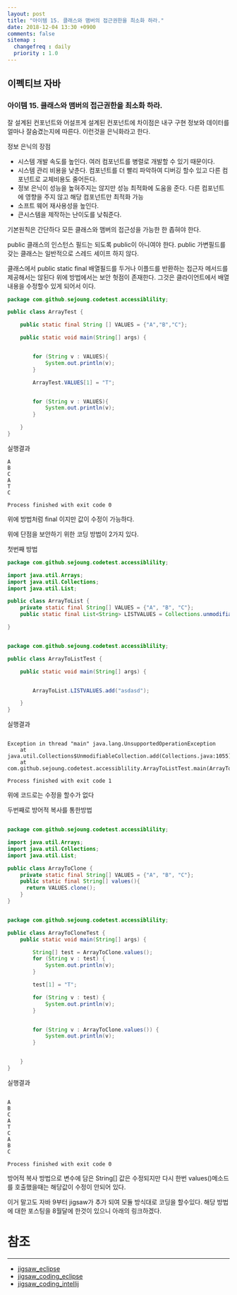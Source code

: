 ```yaml
---
layout: post
title: "아이템 15. 클래스와 맴버의 접근권한을 최소화 하라."
date: 2018-12-04 13:30 +0900
comments: false
sitemap :
  changefreq : daily
  priority : 1.0
---
```

## 이펙티브 자바

### 아이템 15. 클래스와 맴버의 접근권한을 최소화 하라.

잘 설계된 컨포넌트와 어설프게 설계된 컨포넌트에 차이점은 내구 구현 정보와 데이터를 얼마나 잘숨겼는지에 따른다.
이런것을 은닉화라고 한다.

정보 은닉의 장점

* 시스템 개발 속도를 높인다. 여러 컴포넌트를 병렬로 개발할 수 있기 때문이다.
* 시스템 관리 비용을 낮춘다. 컴포넌트를 더 빨리 파악하여 디버깅 할수 있고 다른 컴포넌트로 교체비용도 줄어든다.
* 정보 은닉이 성능을 높혀주지는 않지만 성능 최적화에 도움을 준다. 다른 컴포넌트에 영향을 주지 않고 해당 컴포넌트만 최적화 가능
* 소프트 웨어 재사용성을 높인다.
* 큰시스템을 제작하는 난이도를 낮춰준다.

기본원칙은 간단하다 모든 클래스와 맴버의 접근성을 가능한 한 좁혀야 한다.

public 클래스의 인스턴스 필드는 되도록 public이 아니여야 한다. public 가변필드를 갖는 클래스는 일반적으로 스레드 세이프 하지 않다.

클래스에서 public static final 배열필드를 두거나 이플드를 반환하는 접근자 메서드를 제공해서는 않된다
위에 방법에서는 보안 헛점이 존재한다. 그것은 클라이언트에서 배열 내용을 수정할수 있게 되어서 이다.

```java
package com.github.sejoung.codetest.accessiblility;

public class ArrayTest {

    public static final String [] VALUES = {"A","B","C"};

    public static void main(String[] args) {


        for (String v : VALUES){
            System.out.println(v);
        }

        ArrayTest.VALUES[1] = "T";


        for (String v : VALUES){
            System.out.println(v);
        }

    }
}

```
실행결과
```
A
B
C
A
T
C

Process finished with exit code 0
```

위에 방법처럼 final 이지만 값이 수정이 가능하다.

위에 단점을 보안하기 위한 코딩 방법이 2가지 있다.

첫번째 방법

```java
package com.github.sejoung.codetest.accessiblility;

import java.util.Arrays;
import java.util.Collections;
import java.util.List;

public class ArrayToList {
    private static final String[] VALUES = {"A", "B", "C"};
    public static final List<String> LISTVALUES = Collections.unmodifiableList(Arrays.asList(VALUES));

}

```

```java

package com.github.sejoung.codetest.accessiblility;

public class ArrayToListTest {

    public static void main(String[] args) {


        ArrayToList.LISTVALUES.add("asdasd");

    }
}


```
실행결과
```

Exception in thread "main" java.lang.UnsupportedOperationException
	at java.util.Collections$UnmodifiableCollection.add(Collections.java:1055)
	at com.github.sejoung.codetest.accessiblility.ArrayToListTest.main(ArrayToListTest.java:6)

Process finished with exit code 1

```
위에 코드로는 수정을 할수가 없다

두번째로 방어적 복사를 통한방법

```java

package com.github.sejoung.codetest.accessiblility;

import java.util.Arrays;
import java.util.Collections;
import java.util.List;

public class ArrayToClone {
    private static final String[] VALUES = {"A", "B", "C"};
    public static final String[] values(){
      return VALUES.clone();
    }
}


```

```java

package com.github.sejoung.codetest.accessiblility;

public class ArrayToCloneTest {
    public static void main(String[] args) {

        String[] test = ArrayToClone.values();
        for (String v : test) {
            System.out.println(v);
        }

        test[1] = "T";

        for (String v : test) {
            System.out.println(v);
        }


        for (String v : ArrayToClone.values()) {
            System.out.println(v);
        }


    }
}


```
실행결과
```

A
B
C
A
T
C
A
B
C

Process finished with exit code 0

```

방어적 복사 방법으로 변수에 담은 String[] 값은 수정되지만 다시 한번 values()메소드를 호출했을때는 해당값이 수정이 안되어 있다.

이거 말고도 자바 9부터 jigsaw가 추가 되여 모듈 방식대로 코딩을 할수있다. 해당 방법에 대한 포스팅을 8월달에 한것이 있으니 아래의 링크하겠다.


# 참조
-----
* [jigsaw_eclipse](https://sejoung.github.io/2018/08/jigsaw_eclipse)
* [jigsaw_coding_eclipse](https://sejoung.github.io/2018/08/jigsaw_coding_eclipse)
* [jigsaw_coding_intellij](https://sejoung.github.io/2018/08/jigsaw_coding_intellij)